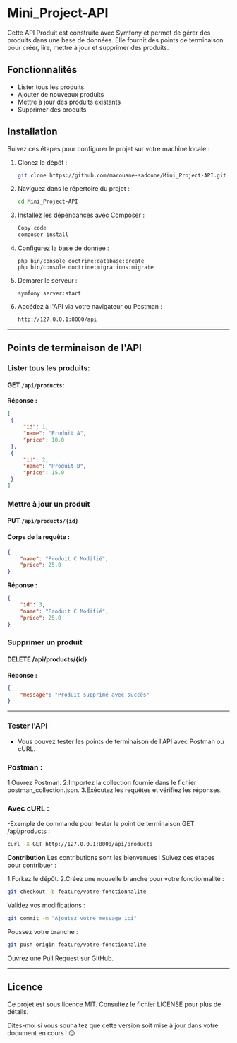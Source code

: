 # Mini_Project-API


Cette API Produit est construite avec Symfony et permet de gérer des produits dans une base de données. Elle fournit des points de terminaison pour créer, lire, mettre à jour et supprimer des produits.



## Fonctionnalités

   - Lister tous les produits.
   - Ajouter de nouveaux produits
   - Mettre à jour des produits existants
   - Supprimer des produits



## Installation

Suivez ces étapes pour configurer le projet sur votre machine locale :
1. Clonez le dépôt :
   ```bash
   git clone https://github.com/marouane-sadoune/Mini_Project-API.git
   ```
2. Naviguez dans le répertoire du projet :
   ```bash
   cd Mini_Project-API
   ```
3. Installez les dépendances avec Composer :
   ```bash
   Copy code
   composer install
   ```
4. Configurez la base de donnee :
   ```powershell/cmd
   php bin/console doctrine:database:create
   php bin/console doctrine:migrations:migrate
   ```
5. Demarer le serveur :
   ```powershell/cmd
   symfony server:start
   ```
6. Accédez à l'API via votre navigateur ou Postman :
   ```bash
   http://127.0.0.1:8000/api
   ```
---

## Points de terminaison de l'API

### Lister tous les produits:
#### GET `/api/products`:
**Réponse :**
   ```json
[
    {
        "id": 1,
        "name": "Produit A",
        "price": 10.0
    },
    {
        "id": 2,
        "name": "Produit B",
        "price": 15.0
    }
]

   ```
### Mettre à jour un produit
#### PUT `/api/products/{id}`

#### Corps de la requête :

```json
{
    "name": "Produit C Modifié",
    "price": 25.0
}
```
**Réponse :**

```json
{
    "id": 3,
    "name": "Produit C Modifié",
    "price": 25.0
}
```
### Supprimer un produit
#### DELETE /api/products/{id}

**Réponse :**

```json
{
    "message": "Produit supprimé avec succès"
}
```
---
### Tester l'API
 - Vous pouvez tester les points de terminaison de l'API avec Postman ou cURL.

### Postman :
   1.Ouvrez Postman.
   2.Importez la collection fournie dans le fichier postman_collection.json.
   3.Exécutez les requêtes et vérifiez les réponses.
### Avec cURL :
   -Exemple de commande pour tester le point de terminaison GET /api/products :

```bash
curl -X GET http://127.0.0.1:8000/api/products
```
**Contribution**
Les contributions sont les bienvenues ! Suivez ces étapes pour contribuer :

   1.Forkez le dépôt.
   2.Créez une nouvelle branche pour votre fonctionnalité :
   ```bash
git checkout -b feature/votre-fonctionnalite
   ```
Validez vos modifications :

   ```bash
git commit -m "Ajoutez votre message ici"
   ```
Poussez votre branche :
```bash
git push origin feature/votre-fonctionnalite
```
Ouvrez une Pull Request sur GitHub.

---

## Licence

Ce projet est sous licence MIT. Consultez le fichier LICENSE pour plus de détails.



Dites-moi si vous souhaitez que cette version soit mise à jour dans votre document en cours ! 😊

